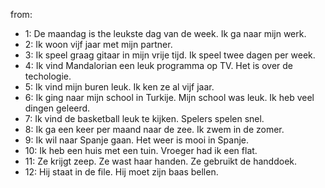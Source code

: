 from:

- 1: De maandag is the leukste dag van de week. Ik ga naar mijn werk.
- 2: Ik woon vijf jaar met mijn partner.
- 3: Ik speel graag gitaar in mijn vrije tijd. Ik speel twee dagen per week.
- 4: Ik vind Mandalorian een leuk programma op TV. Het is over de techologie.
- 5: Ik vind mijn buren leuk. Ik ken ze al vijf jaar.
- 6: Ik ging naar mijn school in Turkije. Mijn school was leuk. Ik heb veel dingen geleerd.
- 7: Ik vind de basketball leuk te kijken. Spelers spelen snel.
- 8: Ik ga een keer per maand naar de zee. Ik zwem in de zomer.
- 9: Ik wil naar Spanje gaan. Het weer is mooi in Spanje.
- 10: Ik heb een huis met een tuin. Vroeger had ik een flat.
- 11: Ze krijgt zeep. Ze wast haar handen. Ze gebruikt de handdoek.
- 12: Hij staat in de file. Hij moet zijn baas bellen.
